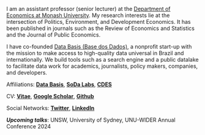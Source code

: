 
I am an assistant professor (senior lecturer) at the [Department of Economics at Monash University](https://www.monash.edu/business/economics). My research interests lie at the intersection of Politics, Environment, and Development Economics. It has been published in journals such as the Review of Economics and Statistics and the Journal of Public Economics.

I have co-founded [Data Basis (Base dos Dados)](https://basedosdados.org/), a nonprofit start-up with the mission to make access to high-quality data universal in Brazil and internationally. We build tools such as a search engine and a public datalake to facilitate data work for academics, journalists, policy makers, companies, and developers.

Affiliations: __[Data Basis](https://basedosdados.org)__, __[SoDa Labs](https://www.monash.edu/business/research/our-research/impact-labs/soda-labs)__, __[CDES](https://www.monash.edu/business/cdes)__

CV: __[Vitae](/CV.pdf)__, __[Google Scholar](https://scholar.google.com/citations?user=iDi8BA8AAAAJ)__, __[Github](https://github.com/rdahis)__

Social Networks: __[Twitter](https://twitter.com/rdahis)__, __[LinkedIn](https://www.linkedin.com/in/rdahis/)__

__*Upcoming talks*__: UNSW, University of Sydney, UNU-WIDER Annual Conference 2024